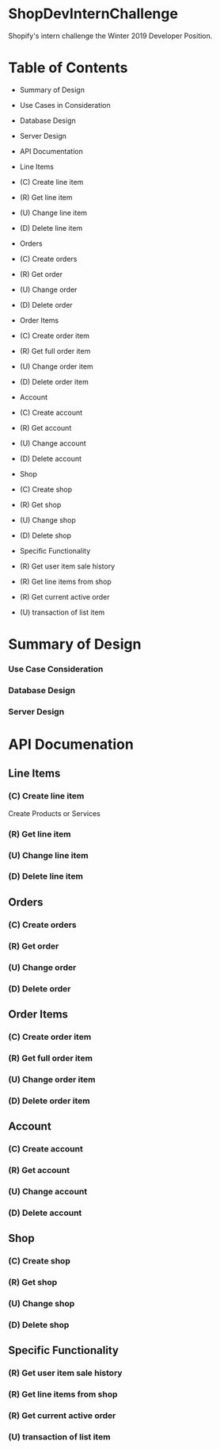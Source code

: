 # ShopDevInternChallenge
Shopify's intern challenge the Winter 2019 Developer Position.

# Table of Contents
* Summary of Design
 * Use Cases in Consideration
 * Database Design
 * Server Design
 
* API Documentation
 * Line Items
  * (C) Create line item
  * (R) Get line item
  * (U) Change line item
  * (D) Delete line item

 * Orders
  * (C) Create orders
  * (R) Get order
  * (U) Change order
  * (D) Delete order

 * Order Items
  * (C) Create order item
  * (R) Get full order item
  * (U) Change order item
  * (D) Delete order item

 * Account
  * (C) Create account
  * (R) Get account
  * (U) Change account
  * (D) Delete account

 * Shop
  * (C) Create shop
  * (R) Get shop
  * (U) Change shop
  * (D) Delete shop

 * Specific Functionality
  * (R) Get user item sale history 
  * (R) Get line items from shop
  * (R) Get current active order
  * (U) transaction of list item

# Summary of Design
### Use Case Consideration
### Database Design
### Server Design


# API Documenation
## Line Items
### (C) Create line item
Create Products or Services

### (R) Get line item
### (U) Change line item
### (D) Delete line item

## Orders
### (C) Create orders
### (R) Get order
### (U) Change order
### (D) Delete order

## Order Items
### (C) Create order item
### (R) Get full order item
### (U) Change order item
### (D) Delete order item

## Account
### (C) Create account
### (R) Get account
### (U) Change account
### (D) Delete account

## Shop
### (C) Create shop
### (R) Get shop
### (U) Change shop
### (D) Delete shop

## Specific Functionality
### (R) Get user item sale history 
### (R) Get line items from shop
### (R) Get current active order
### (U) transaction of list item
